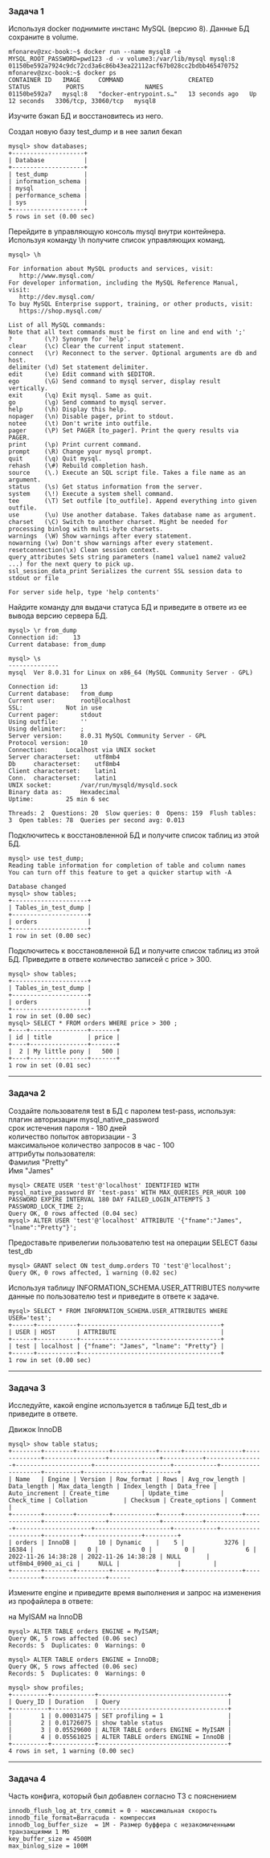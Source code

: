 ### Задача 1
Используя docker поднимите инстанс MySQL (версию 8). Данные БД сохраните в volume.

```shell
mfonarev@zxc-book:~$ docker run --name mysql8 -e MYSQL_ROOT_PASSWORD=pwd123 -d -v volume3:/var/lib/mysql mysql:8
01150be592a7924c9dc72cd3a6c86b43ea22112acf67b028cc2bdbb465470752
mfonarev@zxc-book:~$ docker ps
CONTAINER ID   IMAGE     COMMAND                  CREATED          STATUS          PORTS                 NAMES
01150be592a7   mysql:8   "docker-entrypoint.s…"   13 seconds ago   Up 12 seconds   3306/tcp, 33060/tcp   mysql8
```
Изучите бэкап БД и восстановитесь из него.

Создал новую базу test_dump и в нее залил бекап
```shell
mysql> show databases;
+--------------------+
| Database           |
+--------------------+
| test_dump          |
| information_schema |
| mysql              |
| performance_schema |
| sys                |
+--------------------+
5 rows in set (0.00 sec)
```

Перейдите в управляющую консоль mysql внутри контейнера.
Используя команду \h получите список управляющих команд.
```shell
mysql> \h

For information about MySQL products and services, visit:
   http://www.mysql.com/
For developer information, including the MySQL Reference Manual, visit:
   http://dev.mysql.com/
To buy MySQL Enterprise support, training, or other products, visit:
   https://shop.mysql.com/

List of all MySQL commands:
Note that all text commands must be first on line and end with ';'
?         (\?) Synonym for `help'.
clear     (\c) Clear the current input statement.
connect   (\r) Reconnect to the server. Optional arguments are db and host.
delimiter (\d) Set statement delimiter.
edit      (\e) Edit command with $EDITOR.
ego       (\G) Send command to mysql server, display result vertically.
exit      (\q) Exit mysql. Same as quit.
go        (\g) Send command to mysql server.
help      (\h) Display this help.
nopager   (\n) Disable pager, print to stdout.
notee     (\t) Don't write into outfile.
pager     (\P) Set PAGER [to_pager]. Print the query results via PAGER.
print     (\p) Print current command.
prompt    (\R) Change your mysql prompt.
quit      (\q) Quit mysql.
rehash    (\#) Rebuild completion hash.
source    (\.) Execute an SQL script file. Takes a file name as an argument.
status    (\s) Get status information from the server.
system    (\!) Execute a system shell command.
tee       (\T) Set outfile [to_outfile]. Append everything into given outfile.
use       (\u) Use another database. Takes database name as argument.
charset   (\C) Switch to another charset. Might be needed for processing binlog with multi-byte charsets.
warnings  (\W) Show warnings after every statement.
nowarning (\w) Don't show warnings after every statement.
resetconnection(\x) Clean session context.
query_attributes Sets string parameters (name1 value1 name2 value2 ...) for the next query to pick up.
ssl_session_data_print Serializes the current SSL session data to stdout or file

For server side help, type 'help contents'
```

Найдите команду для выдачи статуса БД и приведите в ответе из ее вывода версию сервера БД.

```shell
mysql> \r from_dump
Connection id:    13
Current database: from_dump

mysql> \s
--------------
mysql  Ver 8.0.31 for Linux on x86_64 (MySQL Community Server - GPL)

Connection id:		13
Current database:	from_dump
Current user:		root@localhost
SSL:			Not in use
Current pager:		stdout
Using outfile:		''
Using delimiter:	;
Server version:		8.0.31 MySQL Community Server - GPL
Protocol version:	10
Connection:		Localhost via UNIX socket
Server characterset:	utf8mb4
Db     characterset:	utf8mb4
Client characterset:	latin1
Conn.  characterset:	latin1
UNIX socket:		/var/run/mysqld/mysqld.sock
Binary data as:		Hexadecimal
Uptime:			25 min 6 sec

Threads: 2  Questions: 20  Slow queries: 0  Opens: 159  Flush tables: 3  Open tables: 78  Queries per second avg: 0.013
```

Подключитесь к восстановленной БД и получите список таблиц из этой БД.
```shell
mysql> use test_dump;
Reading table information for completion of table and column names
You can turn off this feature to get a quicker startup with -A

Database changed
mysql> show tables;
+---------------------+
| Tables_in_test_dump |
+---------------------+
| orders              |
+---------------------+
1 row in set (0.00 sec)
```

Подключитесь к восстановленной БД и получите список таблиц из этой БД.
Приведите в ответе количество записей с price > 300.

```shell
mysql> show tables;
+---------------------+
| Tables_in_test_dump |
+---------------------+
| orders              |
+---------------------+
1 row in set (0.00 sec)
mysql> SELECT * FROM orders WHERE price > 300 ;
+----+----------------+-------+
| id | title          | price |
+----+----------------+-------+
|  2 | My little pony |   500 |
+----+----------------+-------+
1 row in set (0.01 sec)
```

---
### Задача 2
Создайте пользователя test в БД c паролем test-pass, используя:\
плагин авторизации mysql_native_password\
срок истечения пароля - 180 дней\
количество попыток авторизации - 3\
максимальное количество запросов в час - 100\
аттрибуты пользователя:\
Фамилия "Pretty"\
Имя "James"
```shell
mysql> CREATE USER 'test'@'localhost' IDENTIFIED WITH mysql_native_password BY 'test-pass' WITH MAX_QUERIES_PER_HOUR 100 PASSWORD EXPIRE INTERVAL 180 DAY FAILED_LOGIN_ATTEMPTS 3 PASSWORD_LOCK_TIME 2;
Query OK, 0 rows affected (0.04 sec)
mysql> ALTER USER 'test'@'localhost' ATTRIBUTE '{"fname":"James", "lname":"Pretty"}';
```

Предоставьте привелегии пользователю test на операции SELECT базы test_db
```shell
mysql> GRANT select ON test_dump.orders TO 'test'@'localhost';
Query OK, 0 rows affected, 1 warning (0.02 sec)
```

Используя таблицу INFORMATION_SCHEMA.USER_ATTRIBUTES получите данные по
пользователю test и приведите в ответе к задаче.

```shell
mysql> SELECT * FROM INFORMATION_SCHEMA.USER_ATTRIBUTES WHERE USER='test';
+------+-----------+---------------------------------------+
| USER | HOST      | ATTRIBUTE                             |
+------+-----------+---------------------------------------+
| test | localhost | {"fname": "James", "lname": "Pretty"} |
+------+-----------+---------------------------------------+
1 row in set (0.00 sec)
```

---

### Задача 3
Исследуйте, какой engine используется в таблице БД test_db и приведите в ответе.

Движок InnoDB 
```shell
mysql> show table status;
+--------+--------+---------+------------+------+----------------+-------------+-----------------+--------------+-----------+----------------+---------------------+---------------------+------------+--------------------+----------+----------------+---------+
| Name   | Engine | Version | Row_format | Rows | Avg_row_length | Data_length | Max_data_length | Index_length | Data_free | Auto_increment | Create_time         | Update_time         | Check_time | Collation          | Checksum | Create_options | Comment |
+--------+--------+---------+------------+------+----------------+-------------+-----------------+--------------+-----------+----------------+---------------------+---------------------+------------+--------------------+----------+----------------+---------+
| orders | InnoDB |      10 | Dynamic    |    5 |           3276 |       16384 |               0 |            0 |         0 |              6 | 2022-11-26 14:38:28 | 2022-11-26 14:38:28 | NULL       | utf8mb4_0900_ai_ci |     NULL |                |         |
+--------+--------+---------+------------+------+----------------+-------------+-----------------+------
```

Измените engine и приведите время выполнения и запрос на изменения из профайлера в ответе:

на MyISAM
на InnoDB
```shell
mysql> ALTER TABLE orders ENGINE = MyISAM;
Query OK, 5 rows affected (0.06 sec)
Records: 5  Duplicates: 0  Warnings: 0

mysql> ALTER TABLE orders ENGINE = InnoDB;
Query OK, 5 rows affected (0.06 sec)
Records: 5  Duplicates: 0  Warnings: 0

mysql> show profiles;
+----------+------------+------------------------------------+
| Query_ID | Duration   | Query                              |
+----------+------------+------------------------------------+
|        1 | 0.00031475 | SET profiling = 1                  |
|        2 | 0.01726075 | show table status                  |
|        3 | 0.05529600 | ALTER TABLE orders ENGINE = MyISAM |
|        4 | 0.05561025 | ALTER TABLE orders ENGINE = InnoDB |
+----------+------------+------------------------------------+
4 rows in set, 1 warning (0.00 sec)
```

---

### Задача 4

Часть конфига, который был добавлен согласно ТЗ с пояснением
```
innodb_flush_log_at_trx_commit = 0 - максимальная скорость
innodb_file_format=Barracuda - компрессия
innodb_log_buffer_size	= 1M - Размер буффера с незакомиченными транзакциями 1 Мб
key_buffer_size = 4500М 
max_binlog_size	= 100M
```